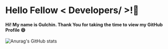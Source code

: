 # Hello Fellow < Developers/ >!:wave:


#### Hi! My name is Gulchin. Thank You for taking the time to view my GitHub Profile 😄
![Anurag's GitHub stats](https://github-readme-stats.vercel.app/api?username=GulcinMustafazada&theme=dark&show_icons=true)
<!--
**GulcinMustafazada/GulcinMustafazada** is a ✨ _special_ ✨ repository because its `README.md` (this file) appears on your GitHub profile.

Here are some ideas to get you started:

- 🔭 I’m currently working on ...
- 🌱 I’m currently learning ...
- 👯 I’m looking to collaborate on ...
- 🤔 I’m looking for help with ...
- 💬 Ask me about ...
- 📫 How to reach me: ...
- 😄 Pronouns: ...
- ⚡ Fun fact: ...
-->
